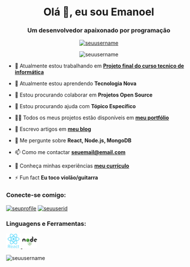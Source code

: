 
<h1 align="center">Olá 👋, eu sou Emanoel</h1>
<h3 align="center">Um desenvolvedor apaixonado por programação</h3>

<p align="center">
  <a href="https://github.com/ryo-ma/github-profile-trophy">
    <img src="https://github-profile-trophy.vercel.app/?username=seuusername&theme=onedark" alt="seuusername" />
  </a>
</p>

<p align="center">
  <img src="https://komarev.com/ghpvc/?username=seuusername&label=Profile%20views&color=0e75b6&style=flat" alt="seuusername" /> 
</p>

- 🔭 Atualmente estou trabalhando em **[Projeto final do curso tecnico de informática](link)**

- 🌱 Atualmente estou aprendendo **Tecnologia Nova**

- 👯 Estou procurando colaborar em **Projetos Open Source**

- 🤝 Estou procurando ajuda com **Tópico Específico**

- 👨‍💻 Todos os meus projetos estão disponíveis em **[meu portfólio](link)**

- 📝 Escrevo artigos em **[meu blog](link)**

- 💬 Me pergunte sobre **React, Node.js, MongoDB**

- 📫 Como me contactar **seuemail@email.com**

- 📄 Conheça minhas experiências **[meu currículo](link)**

- ⚡ Fun fact **Eu toco violão/guitarra**

<h3 align="left">Conecte-se comigo:</h3>
<p align="left">
<a href="https://linkedin.com/in/seuprofile" target="blank"><img align="center" src="https://raw.githubusercontent.com/rahuldkjain/github-profile-readme-generator/master/src/images/icons/Social/linked-in-alt.svg" alt="seuprofile" height="30" width="40" /></a>
<a href="https://stackoverflow.com/users/seuuserid" target="blank"><img align="center" src="https://raw.githubusercontent.com/rahuldkjain/github-profile-readme-generator/master/src/images/icons/Social/stack-overflow.svg" alt="seuuserid" height="30" width="40" /></a>
</p>

<h3 align="left">Linguagens e Ferramentas:</h3>
<p align="left"> 
  <a href="https://reactjs.org/" target="_blank" rel="noreferrer"> 
    <img src="https://raw.githubusercontent.com/devicons/devicon/master/icons/react/react-original-wordmark.svg" alt="react" width="40" height="40"/> 
  </a> 
  <a href="https://nodejs.org" target="_blank" rel="noreferrer"> 
    <img src="https://raw.githubusercontent.com/devicons/devicon/master/icons/nodejs/nodejs-original-wordmark.svg" alt="nodejs" width="40" height="40"/> 
  </a>
  <!-- Adicione mais ícones conforme necessário -->
</p>

<p><img align="center" src="https://github-readme-streak-stats.herokuapp.com/?user=seuusername&theme=dark" alt="seuusername" /></p>


